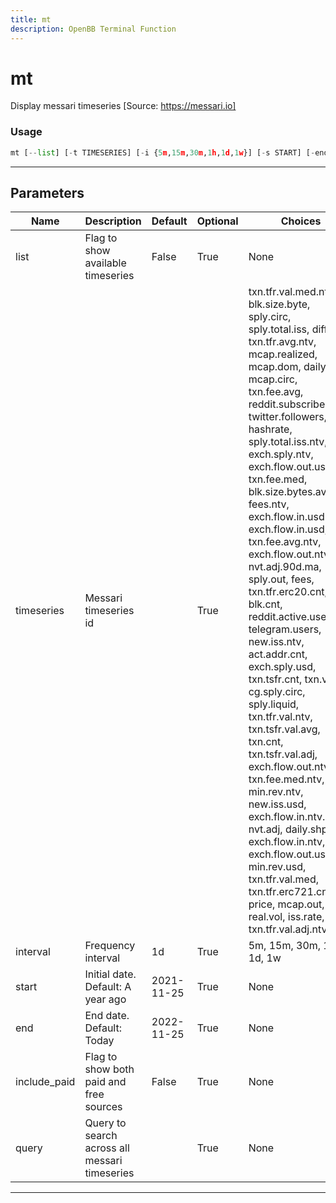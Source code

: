 ```yaml
---
title: mt
description: OpenBB Terminal Function
---
```


# mt

Display messari timeseries [Source: https://messari.io]

### Usage

```python
mt [--list] [-t TIMESERIES] [-i {5m,15m,30m,1h,1d,1w}] [-s START] [-end END] [--include-paid] [-q QUERY [QUERY ...]]
```

---

## Parameters

| Name | Description | Default | Optional | Choices |
| ---- | ----------- | ------- | -------- | ------- |
| list | Flag to show available timeseries | False | True | None |
| timeseries | Messari timeseries id |  | True | txn.tfr.val.med.ntv, blk.size.byte, sply.circ, sply.total.iss, diff.avg, txn.tfr.avg.ntv, mcap.realized, mcap.dom, daily.vol, mcap.circ, txn.fee.avg, reddit.subscribers, twitter.followers, hashrate, sply.total.iss.ntv, exch.sply.ntv, exch.flow.out.usd, txn.fee.med, blk.size.bytes.avg, fees.ntv, exch.flow.in.usd.incl, exch.flow.in.usd, txn.fee.avg.ntv, exch.flow.out.ntv.incl, nvt.adj.90d.ma, sply.out, fees, txn.tfr.erc20.cnt, blk.cnt, reddit.active.users, telegram.users, new.iss.ntv, act.addr.cnt, exch.sply.usd, txn.tsfr.cnt, txn.vol, cg.sply.circ, sply.liquid, txn.tfr.val.ntv, txn.tsfr.val.avg, txn.cnt, txn.tsfr.val.adj, exch.flow.out.ntv, txn.fee.med.ntv, min.rev.ntv, new.iss.usd, exch.flow.in.ntv.incl, nvt.adj, daily.shp, exch.flow.in.ntv, exch.flow.out.usd.incl, min.rev.usd, txn.tfr.val.med, txn.tfr.erc721.cnt, price, mcap.out, real.vol, iss.rate, txn.tfr.val.adj.ntv |
| interval | Frequency interval | 1d | True | 5m, 15m, 30m, 1h, 1d, 1w |
| start | Initial date. Default: A year ago | 2021-11-25 | True | None |
| end | End date. Default: Today | 2022-11-25 | True | None |
| include_paid | Flag to show both paid and free sources | False | True | None |
| query | Query to search across all messari timeseries |  | True | None |

---
